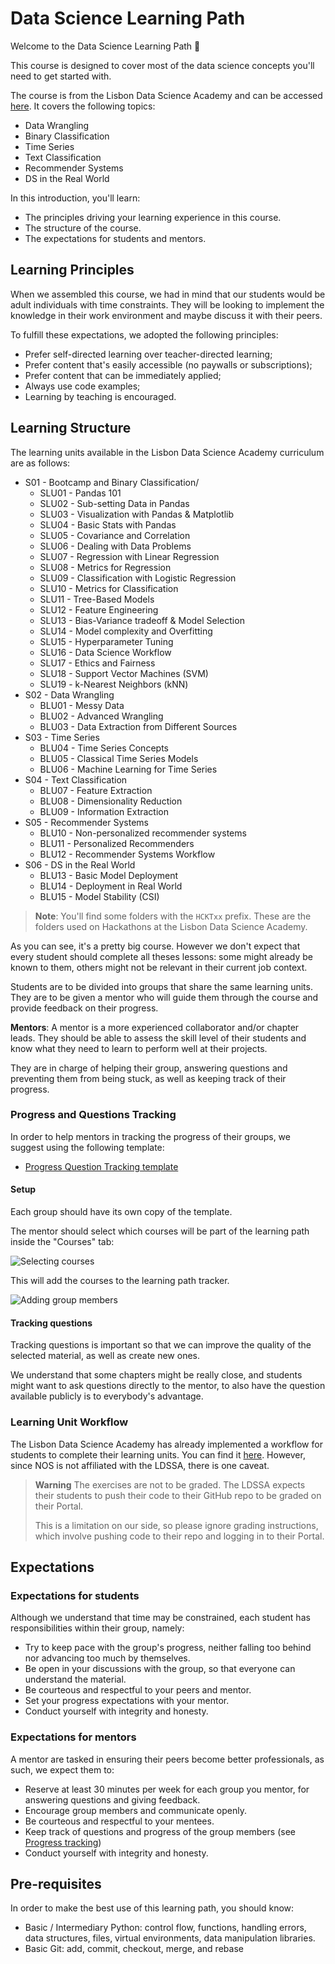 # Data Science Learning Path

Welcome to the Data Science Learning Path 🎉

This course is designed to cover most of the data science concepts you'll need to get started with.

The course is from the Lisbon Data Science Academy and can be accessed [here](https://github.com/LDSSA/batch5-students). It covers the following topics:

- Data Wrangling
- Binary Classification
- Time Series
- Text Classification
- Recommender Systems
- DS in the Real World

In this introduction, you'll learn:

- The principles driving your learning experience in this course.
- The structure of the course.
- The expectations for students and mentors.

## Learning Principles

When we assembled this course, we had in mind that our students would be adult individuals with time constraints. They will be looking to implement the knowledge in their work environment and maybe discuss it with their peers.

To fulfill these expectations, we adopted the following principles:

- Prefer self-directed learning over teacher-directed learning;
- Prefer content that's easily accessible (no paywalls or subscriptions);
- Prefer content that can be immediately applied;
- Always use code examples;
- Learning by teaching is encouraged.

## Learning Structure

The learning units available in the Lisbon Data Science Academy curriculum are as follows:

- S01 - Bootcamp and Binary Classification/
  - SLU01 - Pandas 101
  - SLU02 - Sub-setting Data in Pandas
  - SLU03 - Visualization with Pandas & Matplotlib
  - SLU04 - Basic Stats with Pandas
  - SLU05 - Covariance and Correlation
  - SLU06 - Dealing with Data Problems
  - SLU07 - Regression with Linear Regression
  - SLU08 - Metrics for Regression
  - SLU09 - Classification with Logistic Regression
  - SLU10 - Metrics for Classification
  - SLU11 - Tree-Based Models
  - SLU12 - Feature Engineering
  - SLU13 - Bias-Variance tradeoff & Model Selection
  - SLU14 - Model complexity and Overfitting
  - SLU15 - Hyperparameter Tuning
  - SLU16 - Data Science Workflow
  - SLU17 - Ethics and Fairness
  - SLU18 - Support Vector Machines (SVM)
  - SLU19 - k-Nearest Neighbors (kNN)
- S02 - Data Wrangling
  - BLU01 - Messy Data
  - BLU02 - Advanced Wrangling
  - BLU03 - Data Extraction from Different Sources
- S03 - Time Series
  - BLU04 - Time Series Concepts
  - BLU05 - Classical Time Series Models
  - BLU06 - Machine Learning for Time Series
- S04 - Text Classification
  - BLU07 - Feature Extraction
  - BLU08 - Dimensionality Reduction
  - BLU09 - Information Extraction
- S05 - Recommender Systems
  - BLU10 - Non-personalized recommender systems
  - BLU11 - Personalized Recommenders
  - BLU12 - Recommender Systems Workflow
- S06 - DS in the Real World
  - BLU13 - Basic Model Deployment
  - BLU14 - Deployment in Real World
  - BLU15 - Model Stability (CSI)

> **Note**: You'll find some folders with the `HCKTxx` prefix. These are the folders used on Hackathons at the Lisbon Data Science Academy.

As you can see, it's a pretty big course. However we don't expect that every student should complete all theses lessons: some might already be known to them, others might not be relevant in their current job context.

Students are to be divided into groups that share the same learning units. They are to be given a mentor who will guide them through the course and provide feedback on their progress.

**Mentors**: A mentor is a more experienced collaborator and/or chapter leads. They should be able to assess the skill level of their students and know what they need to learn to perform well at their projects.

They are in charge of helping their group, answering questions and preventing them from being stuck, as well as keeping track of their progress.

### Progress and Questions Tracking

In order to help mentors in tracking the progress of their groups, we suggest using the following template:

- [Progress  Question Tracking template](https://docs.google.com/spreadsheets/d/1nODnLBLCcC6Dqe_pK_bog-BA78E9AuUq1l4S81Px61w/edit?usp=sharing)

#### Setup

Each group should have its own copy of the template.

The mentor should select which courses will be part of the learning path inside the "Courses" tab:

![Selecting courses](images/ce8d9c082463fe416805b548440e9acd2a1d77ab816fdad8595b46c63eabf60f.png)  

This will add the courses to the learning path tracker.

![Adding group members](images/158c65ee56ae0168ffb74313ae0f4400969dab94ef420064b65f14e5510bd0e3.png)  

#### Tracking questions

Tracking questions is important so that we can improve the quality of the selected material, as well as create new ones.

We understand that some chapters might be really close, and students might want to ask questions directly to the mentor, to also have the question available publicly is to everybody's advantage.

### Learning Unit Workflow

The Lisbon Data Science Academy has already implemented a workflow for students to complete their learning units. You can find it [here](https://github.com/LDSSA/batch5-students#learning-unit-workflow). However, since NOS is not affiliated with the LDSSA, there is one caveat.

> **Warning** The exercises are not to be graded. The LDSSA expects their students to push their code to their GitHub repo to be graded on their Portal.
>
> This is a limitation on our side, so please ignore grading instructions, which involve pushing code to their repo and logging in to their Portal.

## Expectations

### Expectations for students

Although we understand that time may be constrained, each student has responsibilities within their group, namely:

- Try to keep pace with the group's progress, neither falling too behind nor advancing too much by themselves.
- Be open in your discussions with the group, so that everyone can understand the material.
- Be courteous and respectful  to your peers and mentor.
- Set your progress expectations with your mentor.
- Conduct yourself with integrity and honesty.

### Expectations for mentors

A mentor are tasked in ensuring their peers become better professionals, as such, we expect them to:

- Reserve at least 30 minutes per week for each group you mentor, for answering questions and giving feedback.
- Encourage group members and communicate openly.
- Be courteous and respectful to your mentees.
- Keep track of questions and progress of the group members (see [Progress tracking](#progress-and-questions-tracking))
- Conduct yourself with integrity and honesty.

## Pre-requisites

In order to make the best use of this learning path, you should know:

- Basic / Intermediary Python: control flow, functions, handling errors, data structures, files, virtual environments, data manipulation libraries.
- Basic Git: add, commit, checkout, merge, and rebase
